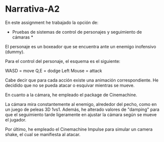 # Narrativa-A2
En este assignment he trabajado la opción de: 
* Pruebas de sistemas de control de personajes y seguimiento de cámaras *

El personaje es un boxeador que se encuentra ante un enemigo inofensivo (dummy). 

Para el control del personaje, el esquema es el siguiente:

WASD = move
Q,E = dodge
Left Mouse = attack

Cabe decir que para cada acción existe una animación correspondiente. He decidido
que no se pueda atacar o esquivar mientras se mueve.

En cuanto a la cámara, he empleado el package de Cinemachine.

La cámara mira constantemente al enemigo, alrededor del pecho, como en un juego de peleas 3D 1vs1. 
Además, he alterado valores de "damping" para que el seguimiento tarde ligeramente en ajustar la cámara según se mueve el jugador.

Por último, he empleado el Cinemachine Impulse para simular un camera shake, el cual se manifiesta al atacar. 
